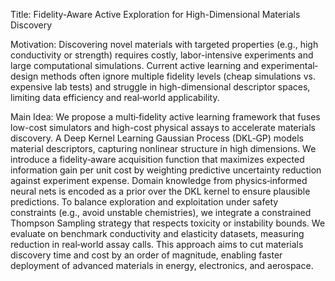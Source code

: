 Title: Fidelity-Aware Active Exploration for High-Dimensional Materials Discovery

Motivation: Discovering novel materials with targeted properties (e.g., high conductivity or strength) requires costly, labor-intensive experiments and large computational simulations. Current active learning and experimental‐design methods often ignore multiple fidelity levels (cheap simulations vs. expensive lab tests) and struggle in high-dimensional descriptor spaces, limiting data efficiency and real‐world applicability.

Main Idea: We propose a multi‐fidelity active learning framework that fuses low-cost simulators and high-cost physical assays to accelerate materials discovery. A Deep Kernel Learning Gaussian Process (DKL‐GP) models material descriptors, capturing nonlinear structure in high dimensions. We introduce a fidelity‐aware acquisition function that maximizes expected information gain per unit cost by weighting predictive uncertainty reduction against experiment expense. Domain knowledge from physics‐informed neural nets is encoded as a prior over the DKL kernel to ensure plausible predictions. To balance exploration and exploitation under safety constraints (e.g., avoid unstable chemistries), we integrate a constrained Thompson Sampling strategy that respects toxicity or instability bounds. We evaluate on benchmark conductivity and elasticity datasets, measuring reduction in real‐world assay calls. This approach aims to cut materials discovery time and cost by an order of magnitude, enabling faster deployment of advanced materials in energy, electronics, and aerospace.